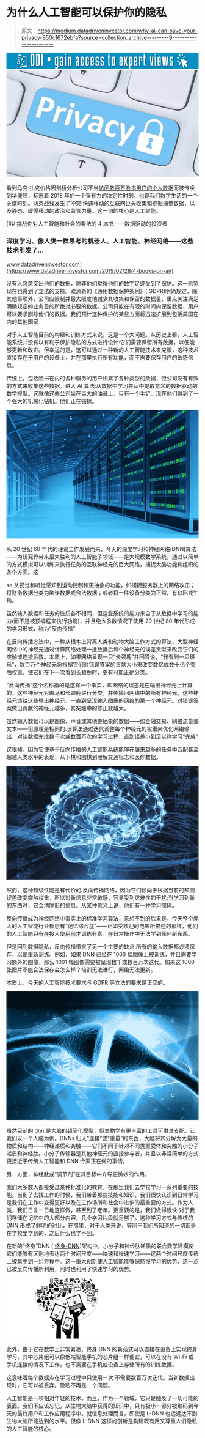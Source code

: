 # 为什么人工智能可以保护你的隐私

> 原文：<https://medium.datadriveninvestor.com/why-ai-can-save-your-privacy-850c1672ebfa?source=collection_archive---------9----------------------->

[![](img/70e3d04ee856906303c80d1867960fc9.png)](http://www.track.datadriveninvestor.com/1B9E)![](img/54f3ee373c9dbb524e284504185a5781.png)

看到马克·扎克伯格因剑桥分析公司不当[访问数百万脸书用户的个人数据](https://www.cnet.com/news/facebook-cambridge-analytica-data-mining-and-trump-what-you-need-to-know/)而被传唤到华盛顿，标志着 2018 年的一个强有力的决定性时刻，也是我们数字生活的一个关键时刻。两条战线发生了冲突:快速移动的互联网巨头收集和挖掘海量数据，以及静态、缓慢移动的政治和监管力量。这一切的核心是人工智能。

[](https://www.datadriveninvestor.com/2019/02/28/4-books-on-ai/) [## 挑战你对人工智能和社会的看法的 4 本书——数据驱动的投资者

### 深度学习、像人类一样思考的机器人、人工智能、神经网络——这些技术引发了…

www.datadriveninvestor.com](https://www.datadriveninvestor.com/2019/02/28/4-books-on-ai/) 

没有人愿意交出他们的数据，除非他们觉得他们的数字足迹受到了保护。这一愿望现在也得到了立法的支持。欧洲新的《通用数据保护条例》( GDPR)明确规定，除其他事项外，公司应限制并最大限度地减少其收集和保留的数据量，重点关注满足明确规定的业务目的所绝对必要的数据。公司只能在有限的时间内保留数据，用户可以要求删除他们的数据。我们预计这种保护的某些方面将迅速扩展到包括美国在内的其他国家

对于人工智能目前的构建和训练方式来说，这是一个大问题。从历史上看，人工智能系统并没有以有利于保护隐私的方式进行设计:它们需要保留所有数据，以便能够更新和改进。但幸运的是，这可以通过一种新的人工智能技术来克服，这种技术直接存在于用户的设备上，并在那里执行所有功能，而不需要保存用户的敏感信息。

传统上，包括脸书在内的各种服务的用户积累了各种类型的数据，但公司没有有效的方式来收集这些数据。进入 AI 算法:从数据中学习并从中提取意义的数据驱动的数学模型。这就像这些公司坐在巨大的油藏上，只有一个手铲，现在他们得到了一个强大的机械化钻机。他们正在钻探。

![](img/836a7d0202eb5de5b57972f0362e4c9e.png)

从 20 世纪 60 年代的理论工作发展而来，今天的深度学习和神经网络(DNN)算法——为研究界带来最大胜利的人工智能子领域——是大规模数学系统，通过以简单的方式模拟可以训练来执行任务的互联神经元的巨大网络，捕捉大脑功能和组织的各个方面。这

se 从视觉和听觉感知到运动控制和更抽象的功能，如捕捉服务器上的网络攻击；将财务数据分类为欺诈数据或合法数据；或者将一件设备分类为正常、有缺陷或生锈。

虽然输入数据和任务的性质各不相同，但这些系统的能力来自于从数据中学习的能力(而不是被预编程来执行功能)，并且绝大多数情况下使用 20 世纪 80 年代形成的学习形式，称为“反向传播”

在反向传播方法中，一种从根本上背离人类和动物大脑工作方式的算法，大型神经网络中的神经元通过计算网络处理一批数据后每个神经元的误差贡献来改变它们的突触或连接系数。本质上，如果网络呈现一只“长颈鹿”并回答说，“我看到一只斑马”，数百万个神经元将根据它们对错误答案的贡献大小来改变数亿或数十亿个突触权重，使它们在下一次看到长颈鹿时，更有可能正确分类。

“反向传播”这个名称指的是这样一个事实，即网络的误差是在输出神经元上计算的，这些神经元对斑马和长颈鹿进行分类，并传播回网络中的所有神经元，这些神经元馈给这些输出神经元，一直到呈现输入图像的网络的第一个神经元。对错误答案做出贡献的神经元越多，其突触中的修正就越大。

虽然输入数据可以是图像、声音或其他更抽象的数据——如金融交易、网络流量或文本——但原理是相同的:该算法通过迭代调整每个神经元的权重来优化网络输出，对该数据完成数千次或数百万次的学习过程，直到误差小到足以称学习“完成”

这很棒，因为它使基于反向传播的人工智能系统能够在越来越多的任务中匹配甚至超越人类水平的表现，从下棋和围棋到理解交通标志和医疗数据。

![](img/61160b556870a9171eefe46a0ddb534e.png)

然而，这种超级性能是有代价的:反向传播网络，因为它们倾向于根据当前的预测误差改变突触权重，所以对新信息非常敏感，容易受到灾难性的干扰:当学习到新的东西时，它会清除旧的信息。从某种意义上说，他们有一种学习障碍。

反向传播成为神经网络中事实上的标准学习算法，意想不到的后果是，今天整个庞大的人工智能行业都患有“记忆综合症”——正如受欢迎的电影所描述的那样，他们的人工智能只有在投入使用前才训练有素，在日常操作中无法学到任何新东西。

但是回到数据隐私，反向传播带来了另一个主要的缺点:所有的输入数据都必须保存，以便重新训练。例如，如果 DNN 已经在 1000 幅图像上被训练，并且需要学习额外的图像，那么 1001 幅图像需要被呈现数千或数百万次迭代。如果这 1000 张图片不能合法保存会怎么样？培训无法进行，网络无法更新。

本质上，今天的人工智能技术要求与 GDPR 等立法的要求是正交的。

![](img/ff1b5a7c2fc5991c40eaec2560feb0f2.png)

虽然目前的 dnn 是大脑的超简化模型，但生物学有更丰富的工具可供其支配。让我们以一个人脑为例。DNNs 归入“连接”或“重量”的东西，大脑将其分解为大量的物质和结构——神经递质和突触——它们不同于针对不同类型受体和突触的小分子递质和神经肽。小分子传输器是其他神经元的直接参与者，并且以非常简单的方式更接近于传统人工智能和 DNN 今天正在做的事情。

另一方面，神经肽或“调节剂”在其目标中介导更微妙的作用。

我们大多数人都接受过某种标准化的教育，在那里我们去学校学习一系列重要的技能。当到了去找工作的时候，我们带着那些技能和知识，我们很快认识到日常学习是我们在工作中变得更好以及在工作场所和社会中进步的最重要的方式。作为人类，我们日复一日地这样做，甚至到了老年。更重要的是，我们做得很快:对于我们存储在记忆中的大部分内容，几个学习片段就足够了。这种学习方式与传统的 DNN 形成了鲜明的对比，在那里，对于人类来说，等同于我们所知道的一切都是在学校里学到的，之后什么也学不到。

在新的“终身”DNN ( [终身-DNN](https://www.neurala.com/press-releases/edge-deep-learning-without-cloud))架构中，小分子和神经肽递质的联合数学建模使它们能够有区别地表达两个时间尺度——快速和慢速学习——这两个时间尺度传统上被集中到一组方程中。这一重大创新使人工智能能够保持慢学习的优势，这一点已被反向传播所利用，同时也利用了快速学习的优势。

![](img/26e39a01026280f99f060fbbf236f333.png)

此外，由于它在数学上非常紧凑，终身 DNN 的新范式可以直接在设备上实现终身学习，其中芯片组可以像低端智能手机的芯片组一样便宜，可以在没有 Wi-Fi 或手机连接的情况下工作，也不需要在手机或设备上存储所有的训练数据。

这意味着每个数据点在学习过程中只使用一次:不需要数百万次迭代。当新数据出现时，它可以被丢弃。隐私不再是一个问题。

人工智能是一项相对年轻的技术，而且，作为一个领域，它只是触及了一切可能的表面。我们不应该忘记，从生物大脑中获得的知识中，只有极小一部分被编码到今天的最终用户和工作应用程序中。就信息处理而言，即使是 L-DNN 也远远达不到生物大脑所能达到的水平。但像 L-DNN 这样的创新是构建既有用又尊重人们隐私的人工智能的核心。